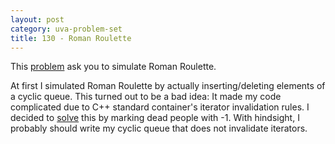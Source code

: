 ```yaml
---
layout: post
category: uva-problem-set
title: 130 - Roman Roulette
---
```


This
[problem](http://uva.onlinejudge.org/index.php?option=com_onlinejudge&Itemid=8&category=24&page=show_problem&problem=66)
ask you to simulate Roman Roulette.

At first I simulated Roman Roulette by actually inserting/deleting elements of a cyclic queue.
This turned out to be a bad idea: It made my code complicated due to C++ standard container's iterator invalidation rules.
I decided to
[solve](https://github.com/clchiou/uva-problem-set/blob/master/solved/130/130.cc)
this by marking dead people with -1.
With hindsight, I probably should write my cyclic queue that does not invalidate iterators.

